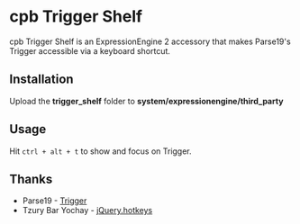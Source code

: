 cpb Trigger Shelf
===============

cpb Trigger Shelf is an ExpressionEngine 2 accessory that makes Parse19's Trigger accessible via a keyboard shortcut.

Installation
------------

Upload the **trigger\_shelf** folder to **system/expressionengine/third\_party**


Usage
-----

Hit `ctrl + alt + t` to show and focus on Trigger.

Thanks
------

* Parse19				- [Trigger](http://parse19.com/trigger/)
* Tzury Bar Yochay	- [jQuery.hotkeys](https://github.com/tzuryby/jquery.hotkeys)